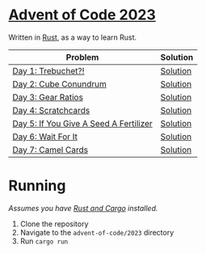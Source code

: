 # [Advent of Code 2023][aoc]

Written in [Rust][rust], as a way to learn Rust.

| Problem | Solution |
|---------|----------|
| [Day 1: Trebuchet?!](https://adventofcode.com/2023/day/1) | [Solution](./src/day1/mod.rs) |
| [Day 2: Cube Conundrum](https://adventofcode.com/2023/day/2) | [Solution](./src/day2/mod.rs) |
| [Day 3: Gear Ratios](https://adventofcode.com/2023/day/3) | [Solution](./src/day3/mod.rs) |
| [Day 4: Scratchcards](https://adventofcode.com/2023/day/4) | [Solution](./src/day4/mod.rs) |
| [Day 5: If You Give A Seed A Fertilizer](https://adventofcode.com/2023/day/5) | [Solution](./src/day5/mod.rs) |
| [Day 6: Wait For It](https://adventofcode.com/2023/day/6) | [Solution](./src/day6/mod.rs) |
| [Day 7: Camel Cards](https://adventofcode.com/2023/day/7) | [Solution](./src/day7/mod.rs) |

# Running

*Assumes you have [Rust and Cargo][rust] installed.*

1. Clone the repository
2. Navigate to the `advent-of-code/2023` directory
3. Run `cargo run`



[aoc]: https://adventofcode.com/2023
[rust]: https://www.rust-lang.org
[rustlings]: https://gitlab.com/ASTRELION/rustlings-solutions
